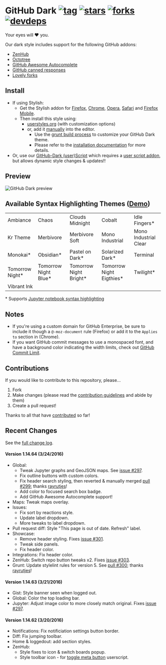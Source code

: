 # GitHub Dark [![tag](https://img.shields.io/github/tag/StylishThemes/GitHub-Dark.svg)](https://github.com/StylishThemes/GitHub-Dark/tags) [![stars](http://github-svg-buttons.herokuapp.com/star.svg?user=StylishThemes&repo=GitHub-Dark&style=flat&background=007ec6)](http://github.com/StylishThemes/GitHub-Dark) [![forks](http://github-svg-buttons.herokuapp.com/fork.svg?user=StylishThemes&repo=GitHub-Dark&style=flat&background=007ec6)](http://github.com/StylishThemes/GitHub-Dark/fork) [![devdeps](https://img.shields.io/david/dev/StylishThemes/GitHub-Dark.svg)](https://david-dm.org/StylishThemes/GitHub-Dark#info=devDependencies)

Your eyes will :heart: you.

Our dark style includes support for the following GitHub addons:

* [ZenHub](https://www.zenhub.io/)
* [Octotree](https://github.com/buunguyen/octotree/#octotree)
* [GitHub Awesome Autocomplete](https://github.com/algolia/github-awesome-autocomplete)
* [GitHub canned responses](https://github.com/notwaldorf/github-canned-responses#how-to-get-it)
* [Lovely forks](https://github.com/musically-ut/lovely-forks#lovely-forks)

## Install

* If using Stylish:
  * Get the Stylish addon for [Firefox](https://addons.mozilla.org/en-US/firefox/addon/2108/), [Chrome](https://chrome.google.com/extensions/detail/fjnbnpbmkenffdnngjfgmeleoegfcffe), [Opera](https://addons.opera.com/en/extensions/details/stylish/), [Safari](http://sobolev.us/stylish/) and [Firefox Mobile](https://addons.mozilla.org/en-US/firefox/addon/2108/).
  * Then install this style using:
    * [userstyles.org](http://userstyles.org/styles/37035) (with customization options)
    * or, add it [manually](https://raw.githubusercontent.com/StylishThemes/GitHub-Dark/master/github-dark.css) into the editor.
      * Use the [grunt build process](https://github.com/StylishThemes/GitHub-Dark/wiki/Build) to customize your GitHub Dark theme.
      * Please refer to the [installation documentation](https://github.com/StylishThemes/GitHub-Dark/wiki/Install) for more details.
* Or, use our [GitHub-Dark (user)Script](https://github.com/StylishThemes/GitHub-Dark-Script) which requires a [user script addon](https://github.com/StylishThemes/GitHub-Dark-Script/wiki/Install), but allows dynamic style changes & updates:bangbang:

## Preview
![GitHub Dark preview](https://raw.githubusercontent.com/StylishThemes/GitHub-Dark/master/images/screenshots/after_blue.png)

## Available Syntax Highlighting Themes ([Demo](https://stylishthemes.github.io/GitHub-Dark/))

|                 |                      |                        |                          |                       |
|-----------------|----------------------|------------------------|--------------------------|-----------------------|
| Ambiance        | Chaos                | Clouds Midnight        | Cobalt                   | Idle Fingers*         |
| Kr Theme        | Merbivore            | Merbivore Soft         | Mono Industrial          | Mono Industrial Clear |
| Monokai*        | Obsidian*            | Pastel on Dark*        | Solarized Dark*          | Terminal              |
| Tomorrow Night* | Tomorrow Night Blue* | Tomorrow Night Bright* | Tomorrow Night Eigthies* | Twilight*             |
| Vibrant Ink     |                      |                        |                          |                       |

\* Supports [Jupyter notebook syntax highlighting](https://github.com/sujitpal/statlearning-notebooks/blob/master/src/chapter2.ipynb)

## Notes

* If you're using a custom domain for GitHub Enterprise, be sure to include it though a `@-moz-document` rule (Firefox) or add it to the `Applies to` section in (Chrome).
* If you want GitHub commit messages to use a monospaced font, and have a background color indicating the width limits, check out [GitHub Commit Limit](https://github.com/StylishThemes/GitHub-Commit-Limit).

## Contributions

If you would like to contribute to this repository, please...

1. Fork
2. Make changes (please read the [contribution guidelines](https://github.com/StylishThemes/GitHub-Dark/blob/master/.github/CONTRIBUTING.md) and abide by them)
3. Create a pull request!

Thanks to all that have [contributed](https://github.com/StylishThemes/GitHub-Dark/blob/master/AUTHORS) so far!

## Recent Changes

See the [full change log](https://github.com/StylishThemes/GitHub-Dark/wiki).

#### Version 1.14.64 (3/24/2016)

* Global:
  * Tweak Jupyter graphs and GeoJSON maps. See [issue #297](https://github.com/StylishThemes/GitHub-Dark/issues/297).
  * Fix outline buttons with custom colors.
  * Fix header search styling, then reverted & manually merged [pull #299](https://github.com/StylishThemes/GitHub-Dark/pull/299); thanks [rayrutjes](https://github.com/rayrutjes)!
  * Add color to focused search box badge.
  * Add GitHub Awesome Autocomplete support!
* Maps: Tweak maps overlay.
* Issues:
  * Fix sort by reactions style.
  * Update label dropdown.
  * More tweaks to label dropdown.
* Pull request diff: Style "This page is out of date. Refresh" label.
* Showcase:
  * Remove header styling. Fixes [issue #301](https://github.com/StylishThemes/GitHub-Dark/issues/301).
  * Tweak side panels.
  * Fix header color.
* Integrations: Fix header color.
* ZenHub: Switch repo button tweaks x2. Fixes [issue #303](https://github.com/StylishThemes/GitHub-Dark/issues/303).
* Grunt: Update stylelint rules for version 5. See [pull #300](https://github.com/StylishThemes/GitHub-Dark/pull/300); thanks [rayrutjes](https://github.com/rayrutjes)!

#### Version 1.14.63 (3/21/2016)

* Gist: Style banner seen when logged out.
* Global: Color the top loading bar.
* Jupyter: Adjust image color to more closely match original. Fixes [issue #297](https://github.com/StylishThemes/GitHub-Dark/issues/297).

#### Version 1.14.62 (3/20/2016)

* Notifications: Fix notificiation settings button border.
* Diff: Fix jumping toolbar.
* Home & loggedout: add section styles.
* ZenHub:
  * Style fixes to icon & switch boards popup.
  * Style toolbar icon - for [toggle meta button](https://github.com/Mottie/ZenHub-userscripts) userscript.
